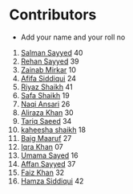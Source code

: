 # Contributors 

- Add your name and your roll no

1. [Salman Sayyed](https://www.github.com/Sayyed-Salman) 40
2. [Rehan Sayyed](https://www.github.com/rehan6658) 39 
3. [Zainab Mirkar](https://github.com/zainabmirkar) 10
4. [Afifa Siddiqui](https://github.com/AfifaSidd) 24
5. [Riyaz Shaikh](https://github.com/riyaz7122001) 41 
6. [Safa Shaikh](https://GitHub.com/Safanaaz1234) 19
7. [Naqi Ansari](https://github.com/CsEnox) 26
8. [Aliraza Khan](https://github.com/itsarkcodes) 30
9. [Tariq Saeed](https://github.com/Tariqs28) 34
10. [kaheesha shaikh](https://github.com/kaheesha) 18
11. [Baig Maaruf](https://github.com/Maroof810) 27
12. [Iqra Khan](https://github.com/Iqrakhan08) 07
13. [Umama Sayed](https://github.com/UmamaSayed) 16
14. [Affan Sayyed](https://github.com/Affansayed9987) 37
15. [Faiz Khan](https://github.com/Faizzzzkhan) 32
16. [Hamza Siddiqui](https://github.com/hamza270-web) 42
